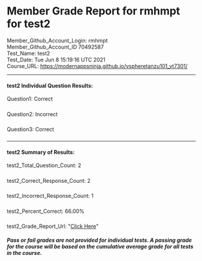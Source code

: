 # Member Grade Report for rmhmpt for test2  
   
Member_Github_Account_Login: rmhmpt  
Member_Github_Account_ID 70492587  
Test_Name: test2  
Test_Date: Tue Jun  8 15:19:16 UTC 2021  
Course_URL: https://modernappsninja.github.io/vspheretanzu101_vt7301/  
   
---  
#### test2 Individual Question Results:  
Question1: Correct  
#####  
Question2: Incorrect  
#####  
Question3: Correct  
#####  
---  
#### test2 Summary of Results:  
test2_Total_Question_Count: 2  
#####  
test2_Correct_Response_Count: 2  
#####  
test2_Incorrect_Response_Count: 1  
#####  
test2_Percent_Correct: 66.00%  
#####  
test2_Grade_Report_Url: "[Click Here](https://github.com/modernappsninjas/rmhmpt/blob/main/static/userdata/courses/vspheretanzu101_vt7301/grade_report.pr1044.test2.md)"
##### Pass or fail grades are not provided for individual tests. A passing grade for the course will be based on the cumulative average grade for all tests in the course.  
